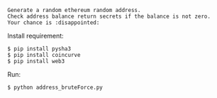 
````text
Generate a random ethereum random address.
Check address balance return secrets if the balance is not zero.
Your chance is :disappointed:
````

Install requirement: <br />
````shell
$ pip install pysha3
$ pip install coincurve
$ pip install web3
````
Run:  <br />
````shell
$ python address_bruteForce.py
````
